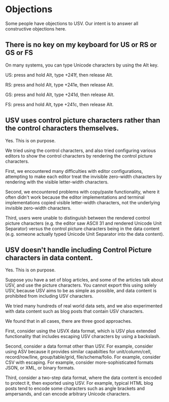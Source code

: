 # Objections

Some people have objections to USV. Our intent is to answer all constructive objections here.


## There is no key on my keyboard for US or RS or GS or FS

On many systems, you can type Unicode characters by using the Alt key.

US: press and hold Alt, type +241f, then release Alt.

RS: press and hold Alt, type +241e, then release Alt.

GS: press and hold Alt, type +241d, then release Alt.

FS: press and hold Alt, type +241c, then release Alt.


## USV uses control picture characters rather than the control characters themselves.

Yes. This is on purpose.

We tried using the control characters, and also tried configuring various editors to show the control characters by rendering the control picture characters.

First, we encountered many difficulties with editor configurations, attempting to make each editor treat the invisible zero-width characters by rendering with the visible letter-width characters. 

Second, we encountered problems with copy/paste functionality, where it often didn't work because the editor implementations and terminal implementations copied visible letter-width characters, not the underlying invisible zero-width characters.

Third, users were unable to distinguish between the rendered control picture characters (e.g. the editor saw ASCII 31 and rendered Unicode Unit Separator) versus the control picture characters being in the data content (e.g. someone actually typed Unicode Unit Separator into the data content).


## USV doesn't handle including Control Picture characters in data content.

Yes. This is on purpose.

Suppose you have a set of blog articles, and some of the articles talk about USV, and use the picture characters. You cannot export this using solely USV, because USV aims to be as simple as possible, and data content is prohibited from including USV characters.

We tried many hundreds of real world data sets, and we also experimented with data content such as blog posts that contain USV characters.

We found that in all cases, there are three good approaches.

First, consider using the USVX data format, which is USV plus extended functionality that includes escaping USV characters by using a backslash.

Second, consider a data format other than USV. For example, consider using ASV because it provides similar capabilties for unit/column/cell, record/row/line, group/table/grid, file/schema/folio. For example, consider CSV with escaping. For example, consider more-sophisticated formats JSON, or XML, or binary formats. 

Third, consider a two-step data format, where the data content is encoded to protect it, then exported using USV. For example, typical HTML blog posts tend to encode some characters such as angle brackets and ampersands, and can encode arbitrary Unicode characters.


